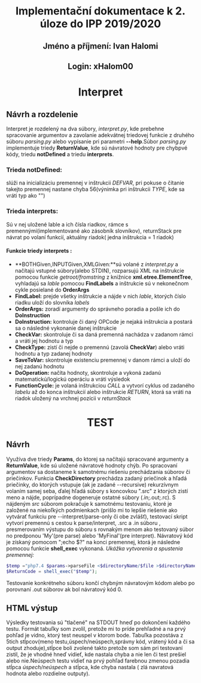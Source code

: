  # <p style="text-align:center"> Implementační dokumentace k 2. úloze do IPP 2019/2020 </p>
##  <p style="text-align:center"> Jméno a příjmení: Ivan Halomi </p>
##  <p style="text-align:center"> Login: xHalom00 </p>

# <p style="text-align:center"> Interpret </p>
## Návrh a rozdelenie
Interpret je rozdelený na dva súbory, *interpret.py*, kde prebehne spracovanie argumentov a zavolanie adekvátnej triedovej funkcie z druhého súboru *parsing.py* alebo vypísanie pri parametri **--help**.Súbor *parsing.py* implementuje triedy **ReturnValue**, kde sú návratové hodnoty pre chybpvé kódy, triedu **notDefined** a triedu **interprets**. 

### Trieda notDefined:
slúži na inicializáciu premennej v inštrukcii *DEFVAR*, pri pokuse o čítanie takejto premennej nastane chyba 56(výnimka pri inštrukcii *TYPE*, kde sa vráti typ ako "")
### Trieda interprets:
Sú v nej uložené lable a ich čísla riadkov, rámce s premennými(implementované ako zásobník slovníkov), returnStack pre návrat po volaní funkcií, aktuálny riadok( jedna inštrukcia = 1 riadok)  
#### Funkcie triedy interprets : 
+ **BOTHGiven,INPUTGiven,XMLGiven:**sú volané z *interpret.py* a načítajú vstupné súbory(alebo STDIN), rozparsujú XML na inštrukcie pomocou funkcie *getroot/fromstring* z knižnice **xml.etree.ElementTree**, vyhladajú sa *lable* pomocou **FindLabels** a inštrukcie sú v nekonečnom cykle posielané do **OrderArgs**  
+ **FindLabel:** prejde všetky inštrukcie a nájde v nich *lable*, ktorých číslo riadku uloží do slovníka *labels*  
+ **OrderArgs:** zoradí argumenty do správneho poradia a pošle ich do **DoInstruction**  
+ **DoInstruction:** kontroluje či daný OPCode je nejaká inštrukcia a postará sa o následné vykonanie danej inštrukcie  
+ **CheckVar:** skontroluje či sa daná premenná nachádza v zadanom rámci a vráti jej hodnotu a typ  
+ **CheckType:** zistí či nejde o premennú (zavolá **CheckVar**) alebo vráti hodnotu a typ zadanej hodnoty  
+ **SaveToVar:** skontroluje existenciu premennej v danom rámci a uloží do nej zadanú hodnotu  
+ **DoOperation:** načíta hodnoty, skontroluje a vykoná zadanú matematickú/logickú operáciu a vráti výsledok  
+ **FunctionCycle:** je volaná inštrukciou *CALL* a vytvorí cyklus od zadaného *labelu* až do konca inštrukcií alebo inštrukcie *RETURN*, ktorá sa vráti na riadok uložený na vrchnej pozícii v *returnStack*  


# <p style="text-align:center"> TEST </p>

## Návrh 
Využíva dve triedy **Params**, do ktorej sa načítajú spracované argumenty  a **ReturnValue**, kde sú uložené návratové hodnoty chýb. Po spracovaní argumentov sa dostaneme k samotnému riešeniu prechádzania súborov či priečinkov. Funkcia **CheckDirectory** prechádza zadaný priečinok a hľadá priečinky, do ktorých vstupuje (ak je zadané --recursive) rekurzívnym volaním samej seba, ďalej hľadá súbory s koncovkou ".src" z ktorých zistí meno a nájde, poprípadne dogeneruje ostatné súbory (.in;.out;.rc). S nájdeným *src* súborom pokračuje k samotnému testovaniu, ktoré je založené na niekoľkých podmienkach (prišlo mi to lepšie riešenie ako vytvárať funkciu pre --interpret/parse-only či obe zvlášť), testovací skript vytvorí premennú s cestou k parse/interpret, .src a .in súboru , presmerovaním výstupu do súboru s rovnakým menom ako testovaný súbor no predponou 'My'(pre parse) alebo 'MyFinal'(pre interpret). Návratový kód je získaný pomocom ";echo $?" na konci premennej, ktorá je následne pomocou funkcie **shell_exec** vykonaná.
*Ukážka vytvorenia a spustenia premennej:*
```php
$temp ="php7.4 $params->parseFile <$directoryName/$file >$directoryName/My$nameOfFile.out; echo $?";
$ReturnCode = shell_exec("$temp");
```
Testovanie konkrétneho súboru končí chybným návratovým kódom alebo po porovnaní .out súborov ak bol návratový kód 0.
## HTML výstup
Výsledky testovania sú "tlačené" na STDOUT hneď po dokončení každého testu. Formát tabuľky som zvolil, pretože mi to príde prehľadné a na prvý pohľad je vidno, ktorý test neuspel v ktorom bode. Tabuľka pozostáva z 5tich stĺpcov(meno testu,úspech/neúspech,správny kód, vrátený kód a či sa output zhoduje),stĺpce boli zvolené takto pretože som sám pri testovaní zistil, že je vhodné hneď vidieť, kde nastala chyba a nie len či test prešiel alebo nie.Neúspech testu vidieť na prvý pohľad farebnou zmenou pozadia stĺpca *úspech/neúspech* a stĺpca, kde chyba nastala ( zlá navratová hodnota alebo rozdielne outputy).
